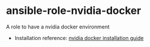 # ansible-role-nvidia-docker

A role to have a nvidia docker environment

* Installation reference: [nvidia docker installation guide](https://docs.nvidia.com/datacenter/cloud-native/container-toolkit/install-guide.html#docker)
